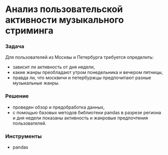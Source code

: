 # Анализ пользовательской активности музыкального стриминга

### Задача
Для пользователей из Москвы и Петербурга требуется определить: 
- зависит ли активность от дня недели, 
- какие жанры преобладают утром понедельника и вечером пятницы, 
- правда ли, что москвичи и петербуржцы предпочитают разные музыкальные жанры.

### Решение
- проведен обзор и предобработка данных, 
- с помощью базовых методов библиотеки pandas в разрезе региона и дня недели показаны активность и жанровые предпочтения пользователей. 

### Инструменты
- pandas
